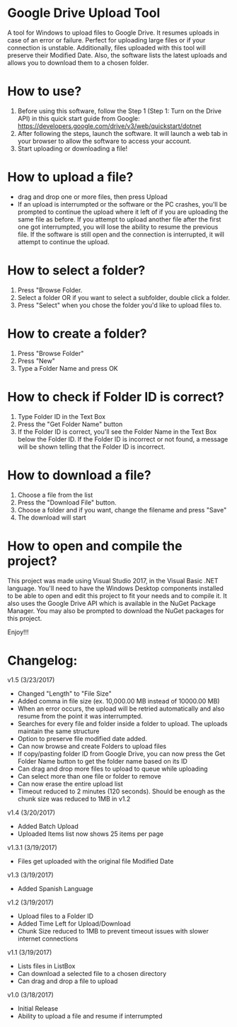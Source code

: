 # Google Drive Upload Tool
A tool for Windows to upload files to Google Drive. It resumes uploads in case of an error or failure. Perfect for uploading large files or if your connection is unstable. Additionally, files uploaded with this tool will preserve their Modified Date. Also, the software lists the latest uploads and allows you to download them to a chosen folder.

# How to use?
1. Before using this software, follow the Step 1 (Step 1: Turn on the Drive API) in this quick start guide from Google: https://developers.google.com/drive/v3/web/quickstart/dotnet
2. After following the steps, launch the software. It will launch a web tab in your browser to allow the software to access your account.
3. Start uploading or downloading a file!

# How to upload a file?
* drag and drop one or more files, then press Upload
* If an upload is interrumpted or the software or the PC crashes, you'll be prompted to continue the upload where it left of if you are uploading the same file as before. If you attempt to upload another file after the first one got interrumpted, you will lose the ability to resume the previous file. If the software is still open and the connection is interrupted, it will attempt to continue the upload.

# How to select a folder?
1. Press "Browse Folder.
2. Select a folder OR if you want to select a subfolder, double click a folder.
3. Press "Select" when you chose the folder you'd like to upload files to.

# How to create a folder?
1. Press "Browse Folder"
2. Press "New"
3. Type a Folder Name and press OK

# How to check if Folder ID is correct?
1. Type Folder ID in the Text Box
2. Press the "Get Folder Name" button
3. If the Folder ID is correct, you'll see the Folder Name in the Text Box below the Folder ID. If the Folder ID is incorrect or not found, a message will be shown telling that the Folder ID is incorrect.

# How to download a file?
1. Choose a file from the list
2. Press the "Download File" button.
3. Choose a folder and if you want, change the filename and press "Save"
4. The download will start

# How to open and compile the project?
This project was made using Visual Studio 2017, in the Visual Basic .NET language. You'll need to have the Windows Desktop components installed to be able to open and edit this project to fit your needs and to compile it. It also uses the Google Drive API which is available in the NuGet Package Manager. You may also be prompted to download the NuGet packages for this project.

Enjoy!!!

# Changelog:
v1.5 (3/23/2017)
- Changed "Length" to "File Size"
- Added comma in file size (ex. 10,000.00 MB instead of 10000.00 MB)
- When an error occurs, the upload will be retried automatically and also resume from the point it was interrumpted.
- Searches for every file and folder inside a folder to upload. The uploads maintain the same structure
- Option to preserve file modified date added.
- Can now browse and create Folders to upload files
- If copy/pasting folder ID from Google Drive, you can now press the Get Folder Name button to get the folder name based on its ID
- Can drag and drop more files to upload to queue while uploading
- Can select more than one file or folder to remove
- Can now erase the entire upload list
- Timeout reduced to 2 minutes (120 seconds). Should be enough as the chunk size was reduced to 1MB in v1.2

v1.4 (3/20/2017)
- Added Batch Upload
- Uploaded Items list now shows 25 items per page

v1.3.1 (3/19/2017)
- Files get uploaded with the original file Modified Date

v1.3 (3/19/2017)
- Added Spanish Language

v1.2 (3/19/2017)
- Upload files to a Folder ID
- Added Time Left for Upload/Download
- Chunk Size reduced to 1MB to prevent timeout issues with slower internet connections

v1.1 (3/19/2017)
- Lists files in ListBox
- Can download a selected file to a chosen directory
- Can drag and drop a file to upload

v1.0 (3/18/2017)
- Initial Release
- Ability to upload a file and resume if interrumpted
